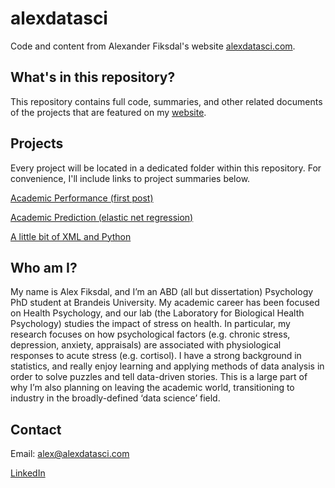 # alexdatasci
Code and content from Alexander Fiksdal's website [alexdatasci.com](https://alexdatasci.com).

## What's in this repository?

This repository contains full code, summaries, and other related documents of the projects that are featured on my [website](https://alexdatasci.com). 

## Projects

Every project will be located in a dedicated folder within this repository. For convenience, I'll include links to project summaries below.

[Academic Performance (first post)](https://github.com/fiksdala/alexdatasci/blob/master/academic_performance/academic_performance.md)

[Academic Prediction (elastic net regression)](https://github.com/fiksdala/alexdatasci/blob/master/academic_prediction/academic_prediction.md#introduction)

[A little bit of XML and Python](https://github.com/fiksdala/alexdatasci/blob/master/navigating_xml/xml_navigation.md)

## Who am I?

My name is Alex Fiksdal, and I’m an ABD (all but dissertation) Psychology PhD student at Brandeis University. My academic career has been focused on Health Psychology, and our lab (the Laboratory for Biological Health Psychology) studies the impact of stress on health. In particular, my research focuses on how psychological factors (e.g. chronic stress, depression, anxiety, appraisals) are associated with physiological responses to acute stress (e.g. cortisol). I have a strong background in statistics, and really enjoy learning and applying methods of data analysis in order to solve puzzles and tell data-driven stories. This is a large part of why I’m also planning on leaving the academic world, transitioning to industry in the broadly-defined ‘data science’ field.

## Contact

Email: [alex@alexdatasci.com](mailto:alex@alexdatasci.com)

[LinkedIn](https://www.linkedin.com/in/alexander-fiksdal-03a56721/)
